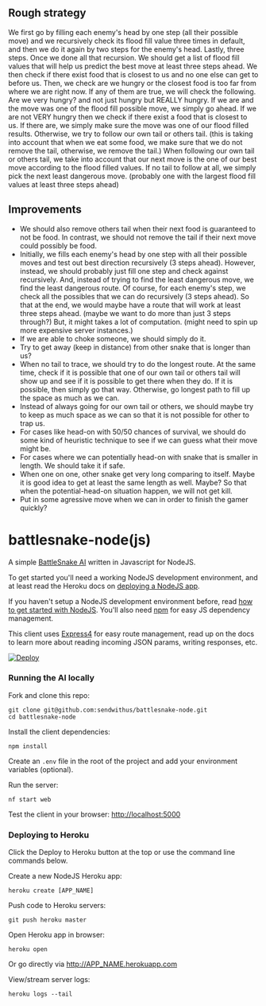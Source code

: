 ## Rough strategy

We first go by filling each enemy's head by one step (all their possible move) and we recursively check its flood fill value three
times in default, and then we do it again by two steps for the enemy's head. Lastly, three steps. Once we done all that recursion.
We should get a list of flood fill values that will help us predict the best move at least three steps ahead. We then check if there
exist food that is closest to us and no one else can get to before us. Then, we check are we hungry or the closest food is too far
from where we are right now. If any of them are true, we will check the following. Are we very hungry? and not just hungry but
REALLY hungry. If we are and the move was one of the flood fill possible move, we simply go ahead. If we are not VERY hungry then we check if there exist a food that is closest to us. If there are, we simply make sure the move was one of our flood filled results.
Otherwise, we try to follow our own tail or others tail. (this is taking into account that when we eat some food, we make sure that
we do not remove the tail, otherwise, we remove the tail.) When following our own tail or others tail, we take into account that
our next move is the one of our best move according to the flood filled values. If no tail to follow at all, we simply pick the next
least dangerous move. (probably one with the largest flood fill values at least three steps ahead)

## Improvements
- We should also remove others tail when their next food is guaranteed to not be food. In contrast, we should not remove the tail if their next move could possibly be food.
- Initially, we fills each enemy's head by one step with all their possible moves and test out best direction recursively (3 steps
ahead). However, instead, we should probably just fill one step and check against recursively. And, instead of trying to find the
least dangerous move, we find the least dangerous route. Of course, for each enemy's step, we check all the possibles that we can
do recursively (3 steps ahead). So that at the end, we would maybe have a route that will work at least three steps ahead. (maybe
we want to do more than just 3 steps through?) But, it might takes a lot of computation. (might need to spin up more expensive server
instances.)
- If we are able to choke someone, we should simply do it.
- Try to get away (keep in distance) from other snake that is longer than us?
- When no tail to trace, we should try to do the longest route. At the same time, check if it is possible that one of our own tail or
others tail will show up and see if it is possible to get there when they do. If it is possible, then simply go that way. Otherwise,
go longest path to fill up the space as much as we can.
- Instead of always going for our own tail or others, we should maybe try to keep as much space as we can so that it is not possible
for other to trap us.
- For cases like head-on with 50/50 chances of survival, we should do some kind of heuristic technique to see if we can guess what
their move might be.
- For cases where we can potentially head-on with snake that is smaller in length. We should take it if safe.
- When one on one, other snake get very long comparing to itself. Maybe it is good idea to get at least the same length as well. Maybe?
So that when the potential-head-on situation happen, we will not get kill.
- Put in some agressive move when we can in order to finish the gamer quickly?

# battlesnake-node(js)

A simple [BattleSnake AI](http://battlesnake.io) written in Javascript for NodeJS.

To get started you'll need a working NodeJS development environment, and at least read the Heroku docs on [deploying a NodeJS app](https://devcenter.heroku.com/articles/getting-started-with-nodejs).

If you haven't setup a NodeJS development environment before, read [how to get started with NodeJS](http://nodejs.org/documentation/tutorials/). You'll also need [npm](https://www.npmjs.com/) for easy JS dependency management.

This client uses [Express4](http://expressjs.com/en/4x/api.html) for easy route management, read up on the docs to learn more about reading incoming JSON params, writing responses, etc.

[![Deploy](https://www.herokucdn.com/deploy/button.png)](https://heroku.com/deploy)


### Running the AI locally

Fork and clone this repo:

```
git clone git@github.com:sendwithus/battlesnake-node.git
cd battlesnake-node
```

Install the client dependencies:

```
npm install
```

Create an `.env` file in the root of the project and add your environment variables (optional).

Run the server:

```
nf start web
```

Test the client in your browser: [http://localhost:5000](http://localhost:5000)


### Deploying to Heroku

Click the Deploy to Heroku button at the top or use the command line commands below.

Create a new NodeJS Heroku app:

```
heroku create [APP_NAME]
```

Push code to Heroku servers:
```
git push heroku master
```

Open Heroku app in browser:
```
heroku open
```

Or go directly via http://APP_NAME.herokuapp.com

View/stream server logs:
```
heroku logs --tail
```
